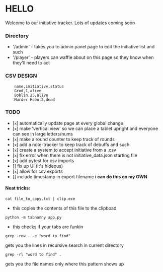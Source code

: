 # HELLO
Welcome to our initiative tracker. Lots of updates coming soon

### Directory
- '/admin' - takes you to admin panel page to edit the initiative list and such
- '/player' - players can waffle about on this page so they know when they'll need to act

### CSV DESIGN
```
    name,initiative,status
    Grod,1,alive
    Boblin,25,alive
    Murder Hobo,2,dead
```

### TODO

- [`x`] automatically update page at every global change
- [`x`] make 'vertical view' so we can place a tablet upright and everyone can see in large letters/nums
- [`x`] make a round counter to keep track of rounds
- [`x`] add a note-tracker to keep track of debuffs and such
- [`x`] create a system to accept initiative from a .csv
- [`x`] fix error when there is not initiative\_data.json starting file
- [`x`] add pytest for csv imports
- [] fix up UI (it's hideous)
- [`x`] allow for csv exports
- [] include timestamp in export filename **i can do this on my OWN**


#### Neat tricks:
```
cat file_to_copy.txt | clip.exe
```
- this copies the contents of this file to the clipboad

```
python -m tabnanny app.py
```
- this checks if your tabs are funkin

```
grep -rnw . -e "word to find"
```
gets you the lines in recursive search in current directory

```
grep -rl "word to find" .
```
gets you the file names only where this pattern shows up
